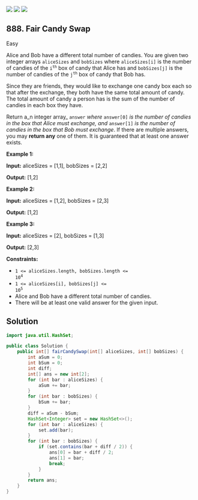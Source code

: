 [![](https://img.shields.io/github/stars/javadev/LeetCode-in-Java?label=Stars&style=flat-square)](https://github.com/javadev/LeetCode-in-Java)
[![](https://img.shields.io/github/forks/javadev/LeetCode-in-Java?label=Fork%20me%20on%20GitHub%20&style=flat-square)](https://github.com/javadev/LeetCode-in-Java/fork)
[![](https://img.shields.io/badge/-LeetCode%20in%20Kotlin-blue?style=flat-square)](https://github.com/javadev/LeetCode-in-Kotlin)

## 888\. Fair Candy Swap

Easy

Alice and Bob have a different total number of candies. You are given two integer arrays `aliceSizes` and `bobSizes` where `aliceSizes[i]` is the number of candies of the <code>i<sup>th</sup></code> box of candy that Alice has and `bobSizes[j]` is the number of candies of the <code>j<sup>th</sup></code> box of candy that Bob has.

Since they are friends, they would like to exchange one candy box each so that after the exchange, they both have the same total amount of candy. The total amount of candy a person has is the sum of the number of candies in each box they have.

Return a_n integer array_ `answer` _where_ `answer[0]` _is the number of candies in the box that Alice must exchange, and_ `answer[1]` _is the number of candies in the box that Bob must exchange_. If there are multiple answers, you may **return any** one of them. It is guaranteed that at least one answer exists.

**Example 1:**

**Input:** aliceSizes = [1,1], bobSizes = [2,2]

**Output:** [1,2]

**Example 2:**

**Input:** aliceSizes = [1,2], bobSizes = [2,3]

**Output:** [1,2]

**Example 3:**

**Input:** aliceSizes = [2], bobSizes = [1,3]

**Output:** [2,3]

**Constraints:**

*   <code>1 <= aliceSizes.length, bobSizes.length <= 10<sup>4</sup></code>
*   <code>1 <= aliceSizes[i], bobSizes[j] <= 10<sup>5</sup></code>
*   Alice and Bob have a different total number of candies.
*   There will be at least one valid answer for the given input.

## Solution

```java
import java.util.HashSet;

public class Solution {
    public int[] fairCandySwap(int[] aliceSizes, int[] bobSizes) {
        int aSum = 0;
        int bSum = 0;
        int diff;
        int[] ans = new int[2];
        for (int bar : aliceSizes) {
            aSum += bar;
        }
        for (int bar : bobSizes) {
            bSum += bar;
        }
        diff = aSum - bSum;
        HashSet<Integer> set = new HashSet<>();
        for (int bar : aliceSizes) {
            set.add(bar);
        }
        for (int bar : bobSizes) {
            if (set.contains(bar + diff / 2)) {
                ans[0] = bar + diff / 2;
                ans[1] = bar;
                break;
            }
        }
        return ans;
    }
}
```